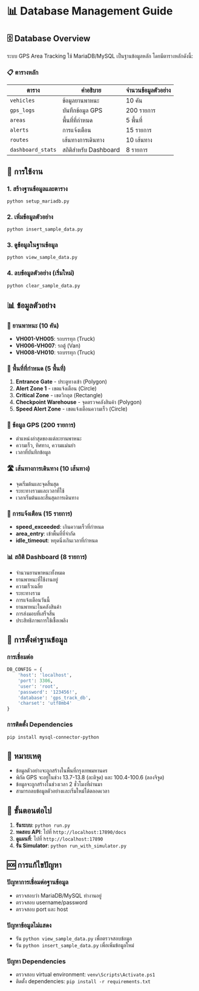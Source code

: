 # 📊 Database Management Guide

## 🗄️ Database Overview

ระบบ GPS Area Tracking ใช้ MariaDB/MySQL เป็นฐานข้อมูลหลัก โดยมีตารางหลักดังนี้:

### 📋 ตารางหลัก

| ตาราง | คำอธิบาย | จำนวนข้อมูลตัวอย่าง |
|-------|----------|-------------------|
| `vehicles` | ข้อมูลยานพาหนะ | 10 คัน |
| `gps_logs` | บันทึกข้อมูล GPS | 200 รายการ |
| `areas` | พื้นที่ที่กำหนด | 5 พื้นที่ |
| `alerts` | การแจ้งเตือน | 15 รายการ |
| `routes` | เส้นทางการเดินทาง | 10 เส้นทาง |
| `dashboard_stats` | สถิติสำหรับ Dashboard | 8 รายการ |

## 🚀 การใช้งาน

### 1. สร้างฐานข้อมูลและตาราง
```bash
python setup_mariadb.py
```

### 2. เพิ่มข้อมูลตัวอย่าง
```bash
python insert_sample_data.py
```

### 3. ดูข้อมูลในฐานข้อมูล
```bash
python view_sample_data.py
```

### 4. ลบข้อมูลตัวอย่าง (เริ่มใหม่)
```bash
python clear_sample_data.py
```

## 📊 ข้อมูลตัวอย่าง

### 🚗 ยานพาหนะ (10 คัน)
- **VH001-VH005**: รถบรรทุก (Truck)
- **VH006-VH007**: รถตู้ (Van)  
- **VH008-VH010**: รถบรรทุก (Truck)

### 📍 พื้นที่ที่กำหนด (5 พื้นที่)
1. **Entrance Gate** - ประตูทางเข้า (Polygon)
2. **Alert Zone 1** - เขตแจ้งเตือน (Circle)
3. **Critical Zone** - เขตวิกฤต (Rectangle)
4. **Checkpoint Warehouse** - จุดตรวจคลังสินค้า (Polygon)
5. **Speed Alert Zone** - เขตแจ้งเตือนความเร็ว (Circle)

### 📍 ข้อมูล GPS (200 รายการ)
- ตำแหน่งล่าสุดของแต่ละยานพาหนะ
- ความเร็ว, ทิศทาง, ความแม่นยำ
- เวลาที่บันทึกข้อมูล

### 🛣️ เส้นทางการเดินทาง (10 เส้นทาง)
- จุดเริ่มต้นและจุดสิ้นสุด
- ระยะทางรวมและเวลาที่ใช้
- เวลาเริ่มต้นและสิ้นสุดการเดินทาง

### 🚨 การแจ้งเตือน (15 รายการ)
- **speed_exceeded**: เกินความเร็วที่กำหนด
- **area_entry**: เข้าพื้นที่ที่จำกัด
- **idle_timeout**: หยุดนิ่งเกินเวลาที่กำหนด

### 📊 สถิติ Dashboard (8 รายการ)
- จำนวนยานพาหนะทั้งหมด
- ยานพาหนะที่ใช้งานอยู่
- ความเร็วเฉลี่ย
- ระยะทางรวม
- การแจ้งเตือนวันนี้
- ยานพาหนะในคลังสินค้า
- การส่งมอบที่เสร็จสิ้น
- ประสิทธิภาพการใช้เชื้อเพลิง

## 🔧 การตั้งค่าฐานข้อมูล

### การเชื่อมต่อ
```python
DB_CONFIG = {
    'host': 'localhost',
    'port': 3306,
    'user': 'root',
    'password': '123456!',
    'database': 'gps_track_db',
    'charset': 'utf8mb4'
}
```

### การติดตั้ง Dependencies
```bash
pip install mysql-connector-python
```

## 📝 หมายเหตุ

- ข้อมูลตัวอย่างจะถูกสร้างในพื้นที่กรุงเทพมหานคร
- พิกัด GPS จะอยู่ในช่วง 13.7-13.8 (ละติจูด) และ 100.4-100.6 (ลองจิจูด)
- ข้อมูลจะถูกสร้างในช่วงเวลา 2 ชั่วโมงที่ผ่านมา
- สามารถลบข้อมูลตัวอย่างและเริ่มใหม่ได้ตลอดเวลา

## 🎯 ขั้นตอนต่อไป

1. **รันระบบ**: `python run.py`
2. **ทดสอบ API**: ไปที่ `http://localhost:17890/docs`
3. **ดูแผนที่**: ไปที่ `http://localhost:17890`
4. **รัน Simulator**: `python run_with_simulator.py`

## 🆘 การแก้ไขปัญหา

### ปัญหาการเชื่อมต่อฐานข้อมูล
- ตรวจสอบว่า MariaDB/MySQL ทำงานอยู่
- ตรวจสอบ username/password
- ตรวจสอบ port และ host

### ปัญหาข้อมูลไม่แสดง
- รัน `python view_sample_data.py` เพื่อตรวจสอบข้อมูล
- รัน `python insert_sample_data.py` เพื่อเพิ่มข้อมูลใหม่

### ปัญหา Dependencies
- ตรวจสอบ virtual environment: `venv\Scripts\Activate.ps1`
- ติดตั้ง dependencies: `pip install -r requirements.txt`
